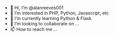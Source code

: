 - 👋 Hi, I’m @alanreeves001
- 👀 I’m interested in PHP, Python, Javascript, etc
- 🌱 I’m currently learning Python & Flask
- 💞️ I’m looking to collaborate on ...
- 📫 How to reach me ...

<!---
alanreeves001/alanreeves001 is a ✨ special ✨ repository because its `README.md` (this file) appears on your GitHub profile.
You can click the Preview link to take a look at your changes.
--->
